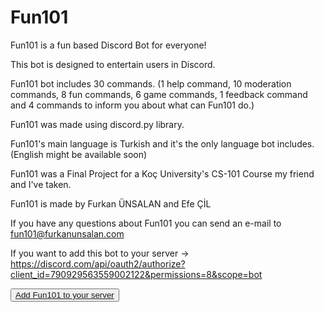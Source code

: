 # Fun101

Fun101 is a fun based Discord Bot for everyone! 

This bot is designed to entertain users in Discord.

Fun101 bot includes 30 commands. 
(1 help command, 10 moderation commands, 8 fun commands, 6 game commands, 1 feedback command and 4 commands to inform you about what can Fun101 do.)

Fun101 was made using discord.py library.

Fun101's main language is Turkish and it's the only language bot includes.  (English might be available soon)

Fun101 was a Final Project for a Koç University's CS-101 Course my friend and I've taken.

Fun101 is made by Furkan ÜNSALAN and Efe ÇİL

If you have any questions about Fun101 you can send an e-mail to fun101@furkanunsalan.com

If you want to add this bot to your server -> 
https://discord.com/api/oauth2/authorize?client_id=790929563559002122&permissions=8&scope=bot

<button type="button"><a href="https://discord.com/api/oauth2/authorize?client_id=790929563559002122&permissions=8&scope=bot">Add Fun101 to your server</a></button>

